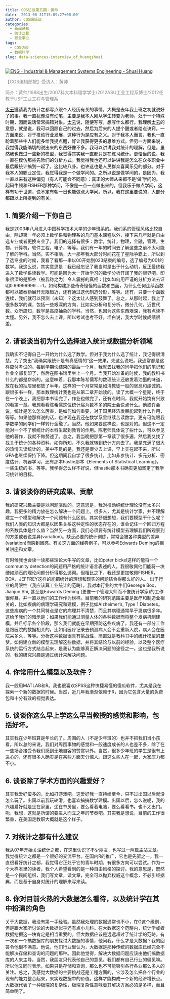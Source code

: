 ```yaml
---
title: COS访谈第五期：黄帅
date: '2013-08-31T15:09:27+00:00'
author: COS编辑部
categories:
  - 新闻通知
  - 统计之都
  - 职业事业
tags:
  - COS访谈
  - 数据科学
slug: data-sciences-interview_of_huangshuai
---
```


[![ENG - Industrial & Management Systems Engineering - Shuai Huang](https://cos.name/wp-content/uploads/2013/08/ENG-Industrial-Management-Systems-Engineering-Shuai-Huang.jpg)](https://cos.name/wp-content/uploads/2013/08/ENG-Industrial-Management-Systems-Engineering-Shuai-Huang.jpg)

<span style="color: #888888;">【COS编辑部按】受访人：黄帅</span>

<span style="color: #888888;">简介：黄帅/1988出生/2007科大本科理学学士/2012ASU工业工程系博士/2012任教于USF工业工程与管理系</span>

<span style="color: #888888;"><span style="color: #000000;"><a href="http://www.weibo.com/taiyun?topnav=1&wvr=5&topsug=1"><span style="color: #000000;">太云</span></a>邀请我为统计之都写点跟个人经历有关的事情，大概是去年我上班之初就说好了的事。我一直犹豫没有动笔，主要是我本人刚从学生转变为老师，处于一个特殊时期，因而说话常常搞错对象。<a href="http://www.weibo.com/taiyun?topnav=1&wvr=5&topsug=1"><span style="color: #000000;">太云</span></a>说，随便写写，想写什么都行。我理解<a href="http://www.weibo.com/taiyun?topnav=1&wvr=5&topsug=1"><span style="color: #000000;">太云</span></a>的意思，就是说，我可以回顾自己的过去，然后为后来的人提个醒或者给点诀窍。一方面来说，对于推动行业发展，这种行为是应有之义。对于我本人而言，我也一直盼着那些牛人们能多给我提点醒，好让我获得更多的思维方式。但另一方面来说，我觉得我能确切的说出来的东西好像不多。我可以讲讲我对统计的理解，但是，虽然我也做过一些新的模型，我觉得其实我一直都只是在练习统计。更恰当的说，我一直在模仿那些先哲们的分析方式。我觉得我也还可以讲讲我是怎么在众多职业中最后跟统计搞到一起了。这比较八卦。也许这也是人民群众喜闻乐见的部分。对于我本人的职业定位，我觉得我是一个做学问的。之所以说是做学问的，是因为，我一直以来有这种偏见（有人可能会不同意）：真正的大师从来都不是‘做’学问的。起码牛顿和FISHER那种学问，不像是一点一点做出来的。但我乐于做点学问，这样有功于世道，说不定有朝一日也能做点大学问。所以，我在这里要说的，大部分都跟以上所提到的有关。</span></span>

## 1. 简要介绍一下你自己

我是2003年八月进入中国科学技术大学的少年班系的。我们系的管理风格比较自由，除却第一年必须上数学系和物理系的几门基本课程以外，接下来几年就是自由选专业或者更换专业了。我们的选择有很多：数学，统计，物理，金融，管理，生物，计算机，软件工程，电子，等等。我们有一年的时间去了解这些之前不太可能了解的学科。当然，实不相瞒，大一那年我大部分时间花在了星际争霸上，所以到了选专业的时候，我看了看那一串以00开始到023结束的编号，选了编号为001的数学。我这么说，其实意思是：我已经忘记了我当时是出于什么动机，反正最终我进入了数学系读数学。可能是因为大一开始学习的数学分析开阔了我的眼界吧。印象很深的是那些（被我称之为）令人震撼的真相：比如如何用严谨的分析方法去证明0.99999999…=1，如何构建那些奇奇怪怪的函数和曲面，为什么任何连续函数都可以被泰勒展开无限趋近，还有通过迭代制造分形，等等。还有，只要一个函数连续，我们就可以预测（未知）？这太让人感到鼓舞了。总之，从那时起，我上了很多数学的课，包括一些艰深的方向，比如实分析和复分析，微分几何，近世代数。众所周知，数学是高度抽象的学科。当然，也因为这些东西艰深，我有点读不太懂。另外，我不怎么去上课，所以考试也考不好。坦白说，我大学时候成绩很差。
  
<!--more-->

## 2. 请谈谈当初为什么选择进入统计或数据分析领域

我确实不记得自己一开始为什么选了数学。但对于我为什么选了统计，我记得很清楚。为了突出“我确实跟统计是有真感情的”这一效果，先这么说吧。我通常都是这样应付考试的。每到学期快结束的最后一个月，我就去找我的同学把他们的笔记和作业全部复印了，然后在图书馆里坐上一个月。当我开始准备的时候，我的教科书什么的都是崭新的。这意味着，我那本陈希儒写的数理统计还散发着油墨的味道，放在我的抽屉里都放了半年。这样的一个月常常是如清教徒一般的坚忍和虔诚的。跟很多书一样，那本数理统计我也是从第二章开始读的。读了大概一个星期，终于在一个晚上，我把那本书读完了，作业也做完了，还有点时间，我就开始饶有兴致的看第一章。我想看看陈希儒这位统计届为数不多的院士会说点什么。他或许会说，统计是怎么怎么厉害，是如何如何重要，对于国民经济发展能起到什么作用，等等。如果他那样说的话，也许现在我还在数学系里继续苦读数学，更有可能跟我学数学的同学们一样转行金融了。当然，他如果要这样说，也是对的。但这不一定能对一个不了解统计的本科生起到教育的作用。陈老师具体说了些什么，可以参见他的著作，我就不做赘述了。总之，我当晚把那第一章读了很多遍，然后我又找了找关于统计的各种资料，如你所知，不久我就转到统计方向去了。我是充满了很大的热情去读统计的。美中不足的是，我还是很少去上课，早上实在起不来，所以GPA也继续保持下降。但这期间我自学了很多统计，比如非参统计、多元分析、密度估计、机器学习，还有那本hastie那本《Elements of Statistical Learning》，一些生统的书，等等。我学得怎么样不好说，但hastie那本书确实更加坚定了我学习统计的目标。

## 3. 请谈谈你的研究成果、贡献

我的研究兴趣主要是以问题驱动的。这意思是，我对推动纯统计理论没有太多兴趣，我更多的精力放在怎么解决一个问题上。很多人，尤其是统计学家，并不理解建立一个模型和解决一个问题有什么区别。其实仔细想想，我们要模型干什么呢？我们人类的知识大都是以因果关系这种定性的状态存在的，谁会记住一个回归方程的系数具体是什么值？当然另一方面，我们必须要有统计模型去理解我们所观察到的方差或者说差异(variation)。缺乏必要的统计训练，常常会被各种类型的差异(variation)而感到困惑。有关这方面的经典例子，可以参考Edwards Deming的相关讲座和文章。

有时候我也会读一读那些理论大牛写的文章，比如peter bickel这样的能将一个community detection的问题用严格的统计语言表述的人。我很敬佩他们能将一块硬如顽石的理论问题分析得那么透彻。但相比之下，我还是更加敬佩FISHER，BOX，JEFFREY这样的能把统计的理想和现实的问题结合得那么好的人。 出于行业的局限性（我应该算工业统计的范畴），我对本行业的大牛们Georege Box，Jianjun Shi, 甚至是Edwards Deming (更像一个管理大师而不像统计学家)的工作很仰慕，并一直以他们的工作作为榜样。目前我的研究范围主要是医疗和制造业相关的，比如疾病的病理学研究和建模，例子比如Alzheimer’s, Type 1 Diabetes。这些疾病的一个共同特点是它的病理并不清楚，而且其病理通常早于发病很多年。这给予我们的暗示是：如果我们能通过测量人体的各种数据而将整个发病机制建模，并且标示各个阶段，那么我们就能在早期预防这些疾病了。我还有一部分工作是跟医院的数据相关的，比如用医疗记录去预测病人会不会重新入院，病人会在医院呆多久，等等。分析这种数据很具有挑战性，简直就是教科书中的统计模型的噩梦。如何建立新的模型去理解这些数据，并将其结论与以前的经验，以及整个医疗系统的运行方式结合起来，是我认为能够真正解决问题的途径之一。这也是我所说的，我的研究兴趣是通过统计来解决问题。

## 4. 你常用什么模型以及软件？

我一般用MATLAB和R。我也很喜欢SPSS这种快捷易懂的傻瓜软件，尤其是我在探索一个新的数据的时候。当然，近几年我渐渐依赖于R，因为它包含大量的免费包和十分有效的视觉表达。

## 5. 谈谈你这么早上学这么早当教授的感觉和影响，包括好坏。

其实我在少年班算是年长的了。周围的人（不是少年班的）也并不把我们当小孩看。所以总的来说，我们对周围事物的感觉和一般速度成长的人也差不多，除了在一些场合接受令我们感到无地自容的赞赏以外。当然，很多少年班的学生是很有上进心的，还有很多人确实是在某些方面天分惊人。跟这么些人在一起，大家压力都不小。

## 6. 谈谈除了学术方面的兴趣爱好？

其实我爱好蛮多的，比如打游戏吧。这爱好我一直持续至今，只不过出国以后就没怎么玩了。出国以前我玩轮滑，也喜欢搞搞数学建模。出国以后，怎么说呢，我的兴趣爱好就是坐在家里，坐在书房里，要么看着电脑，要么看看书。也不太出门。呃，我想，这就是所谓的要进入而立之年的节奏吧。其实我是想说，目前的工作很繁重，在美国走教职大概就是这个样子。

## 7. 对统计之都有什么建议

我从07年开始关注统计之都，在这里认识了不少朋友，也写过一两篇主站文章。我觉得统计之都是一个很好的交流平台。在国内R的推广，它也是先驱之一。我一直很看好统计之都，我觉得它正处于它的青年时期，有很多方向可以尝试。作为一个大样本里的读者，我个人希望看到的是一种自由风格的探讨。我的意思是，既然是一个民间组织，我们写文章，读文章，完全可以抛弃权威这个概念，不必引经据典，而是基于自身对统计的理解来写来读。

## 8. 你对目前火热的大数据怎么看待，以及统计学在其中扮演的角色

关于大数据，我没有第一手经验。虽然我处理的数据通常也不小，在G这个级别，但是跟大家所讨论的大数据似乎还有点小儿科。在大数据这个范畴内，统计学或者数据挖掘这一块肯定是相当重要的。但大数据应该是远远超过了统计学的范畴。有一次和一个搞数据库的朋友探讨大数据的事情，他问我，什么才是大数据？我的回答令他很不满意。他说，他们行业里认为，大数据是那种传统的数据库已经完全不能解决存储和查询的问题的那种。因此他觉得，解决大数据问题应该由他们搞数据库的人来主导。当然，我朋友只代表他自己的意见。我们都有自己行业的偏见嘛。所以他又同时表示，如果只是存储和查询，那么也不可能吸引各行各业那么多人的关注。总之，我感觉大数据的主要挑战还是工程方面的，它涉及怎么把各个行业的现有的能力整合起来，来实现数据中的价值。这样才能构成一个新的经济增长点。大数据代表了一种极端的复杂性，极端复杂性意味着其解决方案必须是多样，而且简单明了。

